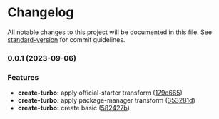 # Changelog

All notable changes to this project will be documented in this file. See [standard-version](https://github.com/conventional-changelog/standard-version) for commit guidelines.

### 0.0.1 (2023-09-06)


### Features

* **create-turbo:** apply official-starter transform ([179e665](https://github.com/denganjia/suite-kit/commit/179e665c89c749f237cf819fd3f204b713048e18))
* **create-turbo:** apply package-manager transform ([353281d](https://github.com/denganjia/suite-kit/commit/353281d494457a91eb4f691758e0dcf16a16e5fe))
* **create-turbo:** create basic ([582427b](https://github.com/denganjia/suite-kit/commit/582427be3f946453dfda58f21c5781292734683e))
